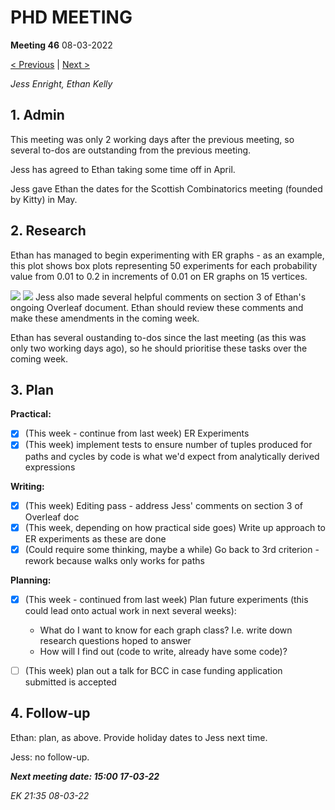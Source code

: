 # PHD MEETING

__Meeting 46__
08-03-2022

[< Previous](45_03-03-22.md) | [Next >](47_17-03-22.md)

_Jess Enright,_
_Ethan Kelly_


## 1. Admin

This meeting was only 2 working days after the previous meeting, so several to-dos are outstanding from the previous meeting.

Jess has agreed to Ethan taking some time off in April.

Jess gave Ethan the dates for the Scottish Combinatorics meeting (founded by Kitty) in May.


## 2. Research

Ethan has managed to begin experimenting with ER graphs - as an example, this plot shows box plots representing 50 experiments for each probability value from 0.01 to 0.2 in increments of 0.01 on ER graphs on 15 vertices.

![](ER-50exp-15v.png)
![](ER-50exp-15v-no_scatter.png)
Jess also made several helpful comments on section 3 of Ethan's ongoing Overleaf document. Ethan should review these comments and make these amendments in the coming week. 

Ethan has several oustanding to-dos since the last meeting (as this was only two working days ago), so he should prioritise these tasks over the coming week.


## 3. Plan

**Practical:**
- [x] (This week - continue from last week) ER Experiments
- [x] (This week) implement tests to ensure number of tuples produced for paths and cycles by code is what we'd expect from analytically derived expressions

**Writing:**
- [x] (This week) Editing pass - address Jess' comments on section 3 of Overleaf doc
- [x] (This week, depending on how practical side goes) Write up approach to ER experiments as these are done
- [x] (Could require some thinking, maybe a while) Go back to 3rd criterion - rework because walks only works for paths

**Planning:**
- [x] (This week - continued from last week) Plan future experiments (this could lead onto actual work in next several weeks):
	- What do I want to know for each graph class? I.e. write down research questions hoped to answer
	- How will I find out (code to write, already have some code)?
- [ ] (This week) plan out a talk for BCC in case funding application submitted is accepted


## 4. Follow-up

Ethan: plan, as above. Provide holiday dates to Jess next time.

Jess: no follow-up.

**_Next meeting date: 15:00 17-03-22_**



_EK 21:35 08-03-22_
